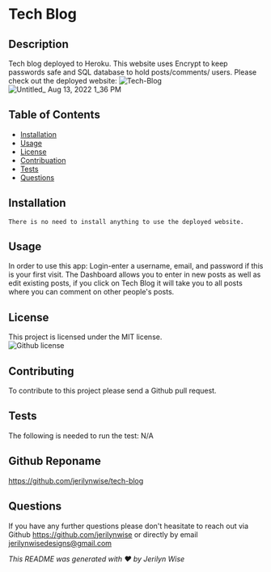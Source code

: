 # Tech Blog
  ## Description

  Tech blog deployed to Heroku. This website uses Encrypt to keep passwords safe and SQL database to hold posts/comments/ users. Please check out the deployed website: ![Tech-Blog]( https://nameless-cove-30065.herokuapp.com/)</br>
  ![Untitled_ Aug 13, 2022 1_36 PM](https://user-images.githubusercontent.com/102970872/184506859-254175b6-2bc3-4e67-9cc8-c7e9c89fca00.gif)
  </br>
  



  ## Table of Contents

  * [Installation](#installation)</br>
  * [Usage](#usage)</br>
  * [License](#license)</br>
  * [Contribuation](#contributing)</br>
  * [Tests](#tests)</br>
  * [Questions](#questions)</br>

  ## Installation
    There is no need to install anything to use the deployed website.

  ## Usage
  In order to use this app:
  Login-enter a username, email, and password if this is your first visit. The Dashboard allows you to enter in new posts as well as edit existing posts, if you click on Tech Blog it will take you to all posts where you can comment on other people's posts.

  ## License
  This project is licensed under the MIT license.</br>
  ![Github license](https://img.shields.io/badge/license-MIT-blue.svg)

  ## Contributing
  To contribute to this project please send a Github pull request.

  ## Tests 
  The following is needed to run the test: N/A

  ## Github Reponame
  https://github.com/jerilynwise/tech-blog

  ## Questions 
  If you have any further questions please don't heasitate to reach out via Github https://github.com/jerilynwise or directly by email jerilynwisedesigns@gmail.com
 

  _This README was generated with ❤️ by Jerilyn Wise_ 

